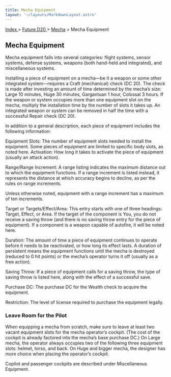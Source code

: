 ```yaml
---
title: Mecha Equipment
layout: '~/layouts/MarkdownLayout.astro'
---
```


[ Index ](/) > [ Future D20 ](/future.d20.srd) > [Mecha](/future.d20.srd/mecha) > Mecha Equipment

## Mecha Equipment

Mecha equipment falls into several categories: flight systems, sensor systems,
defense systems, weapons (both hand-held and integrated), and miscellaneous
systems.

Installing a piece of equipment on a mecha—be it a weapon or some other
integrated system—requires a Craft (mechanical) check (DC 20). The check is
made after investing an amount of time determined by the mecha’s size: Large
10 minutes, Huge 30 minutes, Gargantuan 1 hour, Colossal 3 hours. If the
weapon or system occupies more than one equipment slot on the mecha, multiply
the installation time by the number of slots it takes up. An integrated weapon
or system can be removed in half the time with a successful Repair check (DC
20).

In addition to a general description, each piece of equipment includes the
following information:

Equipment Slots: The number of equipment slots needed to install the
equipment. Some pieces of equipment are limited to specific body slots, as
noted here. Activation: How long it takes to activate the piece of equipment
(usually an attack action).

Range/Range Increment: A range listing indicates the maximum distance out to
which the equipment functions. If a range increment is listed instead, it
represents the distance at which accuracy begins to decline, as per the rules
on range increments.

Unless otherwise noted, equipment with a range increment has a maximum of ten
increments.

Target or Targets/Effect/Area: This entry starts with one of three headings:
Target, Effect, or Area. If the target of the component is You, you do not
receive a saving throw (and there is no saving throw entry for the piece of
equipment). If a component is a weapon capable of autofire, it will be noted
here.

Duration: The amount of time a piece of equipment continues to operate before
it needs to be reactivated, or how long its effect lasts. A duration of
persistent means the equipment functions until the mecha is destroyed (reduced
to 0 hit points) or the mecha’s operator turns it off (usually as a free
action).

Saving Throw: If a piece of equipment calls for a saving throw, the type of
saving throw is listed here, along with the effect of a successful save.

Purchase DC: The purchase DC for the Wealth check to acquire the equipment.

Restriction: The level of license required to purchase the equipment legally.

### Leave Room for the Pilot

When equipping a mecha from scratch, make sure to leave at least two vacant
equipment slots for the mecha operator’s cockpit. (The cost of the cockpit is
already factored into the mecha’s base purchase DC.) On Large mecha, the
operator always occupies two of the following three equipment slots: helmet,
torso, and back. On Huge and bigger mecha, the designer has more choice when
placing the operator’s cockpit.

Copilot and passenger cockpits are described under Miscellaneous Equipment.

